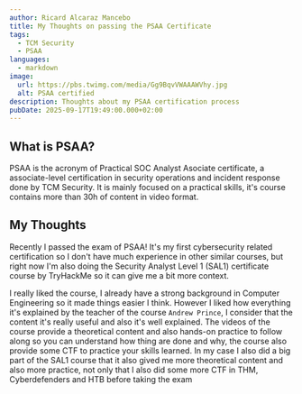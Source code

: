 ```yaml
---
author: Ricard Alcaraz Mancebo
title: My Thoughts on passing the PSAA Certificate
tags:
  - TCM Security
  - PSAA
languages:
  - markdown
image:
  url: https://pbs.twimg.com/media/Gg9BqvVWAAAWVhy.jpg
  alt: PSAA certified
description: Thoughts about my PSAA certification process
pubDate: 2025-09-17T19:49:00.000+02:00
---
```

## What is PSAA?
PSAA is the acronym of Practical SOC Analyst Asociate certificate, a associate-level certification in security operations and incident response done by TCM Security. It is mainly focused on a practical skills, it's course contains more than 30h of content in video format.

## My Thoughts

Recently I passed the exam of PSAA! It's my first cybersecurity related certification so I don't have much experience in other similar courses, but right now I'm also doing the Security Analyst Level 1 (SAL1) certificate course by TryHackMe so it can give me a bit more context. 

I really liked the course, I already have a strong background in Computer Engineering so it made things easier I think. However I liked how everything it's explained by the teacher of the course `Andrew Prince`, I consider that the content it's really useful and also it's well explained.
The videos of the course provide a theoretical content and also hands-on practice to follow along so you can understand how thing are done and why, the course also provide some CTF to practice your skills learned.
In my case I also did a big part of the SAL1 course that it also gived me more theoretical content and also more practice, not only that I also did some more CTF in THM, Cyberdefenders and HTB before taking the exam
